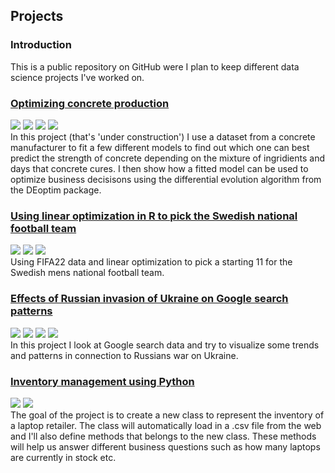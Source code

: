 ## Projects

### Introduction

This is a public repository on GitHub were I plan to keep different data science projects I've worked on.

### [Optimizing concrete production](https://github.com/karl-karlsson/notebooks/blob/main/LO_FIFA22.ipynb)
[![](https://img.shields.io/badge/-caret-blue?logo=R)](https://github.com/karl-karlsson/notebooks/blob/main/concrete.ipynb) [![](https://img.shields.io/badge/-randomForest-blue?logo=R)](https://github.com/karl-karlsson/notebooks/blob/main/concrete.ipynb) [![](https://img.shields.io/badge/-RSNNS-blue?logo=R)](https://github.com/karl-karlsson/notebooks/blob/main/concrete.ipynb) [![](https://img.shields.io/badge/Status-Under_construction-red)](https://github.com/karl-karlsson/notebooks/blob/main/concrete.ipynb) <br>
In this project (that's 'under construction') I use a dataset from a concrete manufacturer to fit a few different models to find out which one can best predict the strength of concrete depending on the mixture of ingridients and days that concrete cures. I then show how a fitted model can be used to optimize business decisisons using the differential evolution algorithm from the DEoptim package.

### [Using linear optimization in R to pick the Swedish national football team](https://github.com/karl-karlsson/notebooks/blob/main/LO_FIFA22.ipynb)
[![](https://img.shields.io/badge/-lpSolver-blue?logo=R)](https://github.com/karl-karlsson/notebooks/blob/main/LO_FIFA22.ipynb) [![](https://img.shields.io/badge/-tidyverse-blue?logo=R)](https://github.com/karl-karlsson/notebooks/blob/main/LO_FIFA22.ipynb) [![](https://img.shields.io/badge/Status-Completed-brightgreen)](https://github.com/karl-karlsson/notebooks/blob/main/LO_FIFA22.ipynb) <br>
Using FIFA22 data and linear optimization to pick a starting 11 for the Swedish mens national football team.


### [Effects of Russian invasion of Ukraine on Google search patterns](https://github.com/karl-karlsson/notebooks/blob/main/google_trends.ipynb)
[![](https://img.shields.io/badge/-tidyverse-blue?logo=R)](https://github.com/karl-karlsson/notebooks/blob/main/google_trends.ipynb) [![](https://img.shields.io/badge/-gtrendsR-blue?logo=R)](https://github.com/karl-karlsson/notebooks/blob/main/google_trends.ipynb) [![](https://img.shields.io/badge/-maps-blue?logo=R)](https://github.com/karl-karlsson/notebooks/blob/main/google_trends.ipynb) [![](https://img.shields.io/badge/Status-Completed-brightgreen)](https://github.com/karl-karlsson/notebooks/blob/main/google_trends.ipynb)<br>
In this project I look at Google search data and try to visualize some trends and patterns in connection to Russians war on Ukraine.

### [Inventory management using Python](https://github.com/karl-karlsson/notebooks/blob/main/laptops.ipynb)
[![](https://img.shields.io/badge/Python-yellow?logo=Python)](https://github.com/karl-karlsson/notebooks/blob/main/laptops.ipynb) [![](https://img.shields.io/badge/Status-Completed-brightgreen)](https://github.com/karl-karlsson/notebooks/blob/main/laptops.ipynb)<br>
The goal of the project is to create a new class to represent the inventory of a laptop retailer.
The class will automatically load in a .csv file from the web and I'll also define methods that belongs to the new class. 
These methods will help us answer different business questions such as how many laptops are currently in stock etc.
